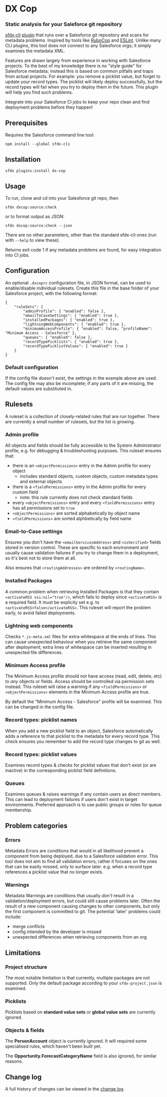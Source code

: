 # DX Cop

### Static analysis for your Saleforce git repository

[sfdx-cli](https://developer.salesforce.com/tools/sfdxcli) [plugin](https://developer.salesforce.com/docs/atlas.en-us.sfdx_cli_plugins.meta/sfdx_cli_plugins/cli_plugins.htm) that runs over a Salesforce git repository and scans for metadata problems. Inspired by tools like [RuboCop](https://github.com/rubocop/rubocop) and [ESLint](https://github.com/eslint/eslint). Unlike many CLI plugins, this tool does not connect to any Salesforce orgs; it simply examines the metadata XML.

Features are drawn largely from experience in working with Salesforce projects. To the best of my knowledge there is no "style guide" for Salesforce metadata; instead this is based on common pitfalls and traps from actual projects. For example: you remove a picklist value, but forget to update your record types. The picklist will likely deploy successfully, but the record types will fail when you try to deploy them in the future. This plugin will help you find such problems.

Integrate into your Salesforce CI jobs to keep your repo clean and find deployment problems before they happen!

## Prerequisites

Requires the Salesforce command line tool:

`npm install --global sfdx-cli`

## Installation

`sfdx plugins:install dx-cop`

## Usage

To run, clone and cd into your Salesforce git repo, then

`sfdx dxcop:source:check`

or to format output as JSON:

`sfdx dxcop:source:check --json`

There are no other parameters, other than the standard sfdx-cli ones (run with `--help` to view these).

Returns exit code 1 if any metadata problems are found, for easy integration into CI jobs.

## Configuration

An optional `.dxcoprc` configuration file, in JSON format, can be used to enable/disable individual rulesets. Create this file in the base folder of your Salesforce project, with the following format:

```
{
    "ruleSets": {
        "adminProfile": { "enabled": false },
        "emailToCaseSettings": { "enabled": true },
        "installedPackages": { "enabled": true },
        "lightningWebComponents": { "enabled": true },
        "minimumAccessProfile": { "enabled": false, "profileName": "Minimum Access - Salesforce" },
        "queues": { "enabled": false },
        "recordTypePicklists": { "enabled": true },
        "recordTypePicklistValues": { "enabled": true }
    }
}
```

### Default configuration

If the config file doesn't exist, the settings in the example above are used. The config file may also be incomplete; if any parts of it are missing, the default values are substituted in.

## Rulesets

A ruleset is a collection of closely-related rules that are run together. There are currently a small number of rulesets, but the list is growing.

### Admin profile

All objects and fields should be fully accessible to the System Administrator profile, e.g. for debugging & troubleshooting purposes. This ruleset ensures that:
- there is an `<objectPermissions>` entry in the Admin profile for every object
  - includes standard objects, custom objects, custom metadata types and external objects
- there is a `<fieldPermissions>` entry in the Admin profile for every _custom_ field
  - note: this rule currently does not check standard fields
- every `<objectPermissions>` entry and every `<fieldPermissions>` entry has all permissions set to `true`
- `<objectPermissions>` are sorted alphabetically by object name
- `<fieldPermissions>` are sorted alphbetically by field name

### Email-to-Case settings

Ensures you don't have the `<emailServicesAddress>` and `<isVerified>` fields stored in version control. These are specific to each environment and usually cause validation failures if you try to change them in a deployment, so it's best not to store them at all.

Also ensures that `<routingAddresses>` are ordered by `<routingName>`.

### Installed Packages

A common problem when retrieving Installed Packages is that they contain `<activateRSS xsi:nil="true"/>`, which fails to deploy since `<activateRSS>` is a required field. It must be explicity set e.g. to `<activateRSS>false</activateRSS>`. This ruleset will report the problem early, to avoid failed deployments.

### Lightning web components

Checks `*.js-meta.xml` files for extra whitespace at the ends of lines. This can cause unexpected behaviour when you retrieve the same component after deployment; extra lines of whitespace can be inserted resulting in unexpected file differences.

### Minimum Access profile

The Minimum Access profile should not have access (read, edit, delete, etc) to _any_ objects or fields. Access should be controlled via permission sets instead. This ruleset will raise a warning if any `<fieldPermissions>` or `<objectPermissions>` elements in the Minimum Access profile are true.

By default the "Minimum Access - Salesforce" profile will be examined. This can be changed in the config file.

### Record types: picklist names

When you add a new picklist field to an object, Salesforce automatically adds a reference to that picklist to the metadata for every record type. This check ensures you remember to add the record type changes to git as well.

### Record types: picklist values

Examines record types & checks for picklist values that don't exist (or are inactive) in the corresponding picklist field definitions.

### Queues

Examines queues & raises warnings if any contain users as direct members. This can lead to deployment failures if users don't exist in target environments. Preferred approach is to use public groups or roles for queue membership.

## Problem categories

### Errors

Metadata Errors are conditions that would in all likelihood prevent a component from being deployed, due to a Salesforce validation error. This tool does not aim to find all validation errors; rather it focuses on the ones that can be easily missed, only to surface later. e.g. when a record type references a picklist value that no longer exists.

### Warnings

Metadata Warnings are conditions that usually *don't* result in a validation/deployment errors, but could still cause problems later. Often the result of a new component causing changes to other components, but only the first component is committed to git. The potential 'later' problems could include:
- merge conflicts
- config intended by the developer is missed
- unexpected differences when retrieving components from an org

## Limitations

### Project structure

The most notable limitation is that currently, multiple packages are not supported. Only the default package according to your `sfdx-project.json` is examined.

### Picklists

Picklists based on **standard value sets** or **global value sets** are currently ignored.

### Objects &amp; fields

The **PersonAccount** object is currently ignored. It will required some specialised rules, which haven't been built yet.

The **Opportunity.ForecastCategoryName** field is also ignored, for similar reasons.

## Change log

A full history of changes can be viewed in the [change log](https://github.com/dcathcart/dx-cop/blob/master/CHANGELOG.md).